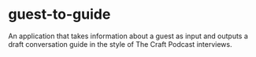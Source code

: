 # guest-to-guide
An application that takes information about a guest as input and outputs a draft conversation guide in the style of The Craft Podcast interviews.
